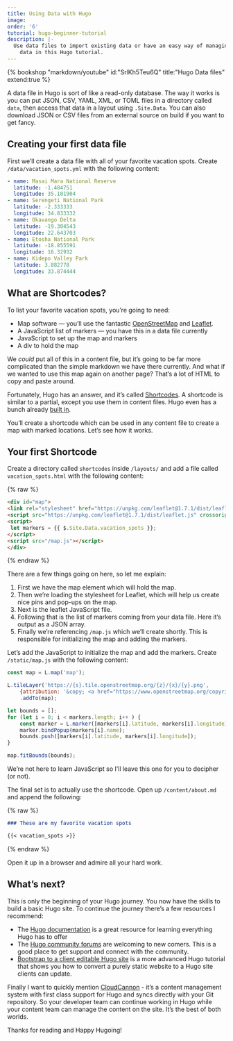 ```yaml
---
title: Using Data with Hugo
image:
order: '6'
tutorial: hugo-beginner-tutorial
description: |-
  Use data files to import existing data or have an easy way of managing global
    data in this Hugo tutorial.
---
```


{% bookshop "markdown/youtube" id:"SrlKh5Teu6Q" title:"Hugo Data files" extend:true %}

A data file in Hugo is sort of like a read-only database. The way it works is you can put JSON, CSV, YAML, XML, or TOML files in a directory called `data`, then access that data in a layout using `.Site.Data`. You can also download JSON or CSV files from an external source on build if you want to get fancy.

## Creating your first data file

First we’ll create a data file with all of your favorite vacation spots. Create `/data/vacation_spots.yml` with the following content:

```yaml
- name: Masai Mara National Reserve
  latitude: -1.484751
  longitude: 35.101904
- name: Serengeti National Park
  latitude: -2.333333
  longitude: 34.833332
- name: Okavango Delta
  latitude: -19.304543
  longitude: 22.643703
- name: Etosha National Park
  latitude: -18.855591
  longitude: 16.32932
- name: Kidepo Valley Park
  latitude: 3.882778
  longitude: 33.874444
```


## What are Shortcodes?

To list your favorite vacation spots, you’re going to need:

* Map software — you’ll use the fantastic [OpenStreetMap](https://www.openstreetmap.org) and [Leaflet](https://leafletjs.com/).
* A JavaScript list of markers — you have this in a data file currently
* JavaScript to set up the map and markers
* A div to hold the map

We *could* put all of this in a content file, but it’s going to be far more complicated than the simple markdown we have there currently. And what if we wanted to use this map again on another page? That’s a lot of HTML to copy and paste around.

Fortunately, Hugo has an answer, and it’s called [Shortcodes](https://gohugo.io/content-management/shortcodes/). A shortcode is similar to a partial, except you use them in content files. Hugo even has a bunch already [built in](https://gohugo.io/content-management/shortcodes/#use-hugos-built-in-shortcodes).

You’ll create a shortcode which can be used in any content file to create a map with marked locations. Let’s see how it works.

## Your first Shortcode

Create a directory called `shortcodes` inside `/layouts/` and add a file called `vacation_spots.html` with the following content:

{% raw %}
 ```html
<div id="map">
<link rel="stylesheet" href="https://unpkg.com/leaflet@1.7.1/dist/leaflet.css" crossorigin=""/>
<script src="https://unpkg.com/leaflet@1.7.1/dist/leaflet.js" crossorigin=""></script>
<script>
  let markers = {{ $.Site.Data.vacation_spots }};
</script>
<script src="/map.js"></script>
</div>
```
{% endraw %}

There are a few things going on here, so let me explain:

1. First we have the map element which will hold the map.
2. Then we’re loading the stylesheet for Leaflet, which will help us create nice pins and pop-ups on the map.
3. Next is the leaflet JavaScript file.
4. Following that is the list of markers coming from your data file. Here it’s output as a JSON array.
5. Finally we’re referencing `/map.js` which we’ll create shortly. This is responsible for initializing the map and adding the markers.

Let’s add the JavaScript to initialize the map and add the markers. Create `/static/map.js` with the following content:

```javascript
const map = L.map('map');

L.tileLayer('https://{s}.tile.openstreetmap.org/{z}/{x}/{y}.png', 
    {attribution: '&copy; <a href="https://www.openstreetmap.org/copyright">OpenStreetMap</a> contributors'})
    .addTo(map);

let bounds = [];
for (let i = 0; i < markers.length; i++ ) {
    const marker = L.marker([markers[i].latitude, markers[i].longitude]).addTo(map);
    marker.bindPopup(markers[i].name);
    bounds.push([markers[i].latitude, markers[i].longitude]);
}

map.fitBounds(bounds);
```

We’re not here to learn JavaScript so I’ll leave this one for you to decipher (or not).

The final set is to actually use the shortcode. Open up `/content/about.md` and append the following:

{% raw %}
```markdown
### These are my favorite vacation spots

{{< vacation_spots >}}
```
{% endraw %}

Open it up in a browser and admire all your hard work.

## What’s next?

This is only the beginning of your Hugo journey. You now have the skills to build a basic Hugo site. To continue the journey there’s a few resources I recommend:

* The [Hugo documentation](https://gohugo.io/getting-started/installing/) is a great resource for learning everything Hugo has to offer
* The [Hugo community forums](https://gohugo.io/getting-started/installing/) are welcoming to new comers. This is a good place to get support and connect with the community.
* [Bootstrap to a client editable Hugo site](https://cloudcannon.com/community/learn/bootstrap-to-a-client-editable-hugo-site/) is a more advanced Hugo tutorial that shows you how to convert a purely static website to a Hugo site clients can update.

Finally I want to quickly mention [CloudCannon](https://cloudcannon.com/hugo-cms/) - it’s a content management system with first class support for Hugo and syncs directly with your Git repository. So your developer team can continue working in Hugo while your content team can manage the content on the site. It’s the best of both worlds.

Thanks for reading and Happy Hugoing\!
